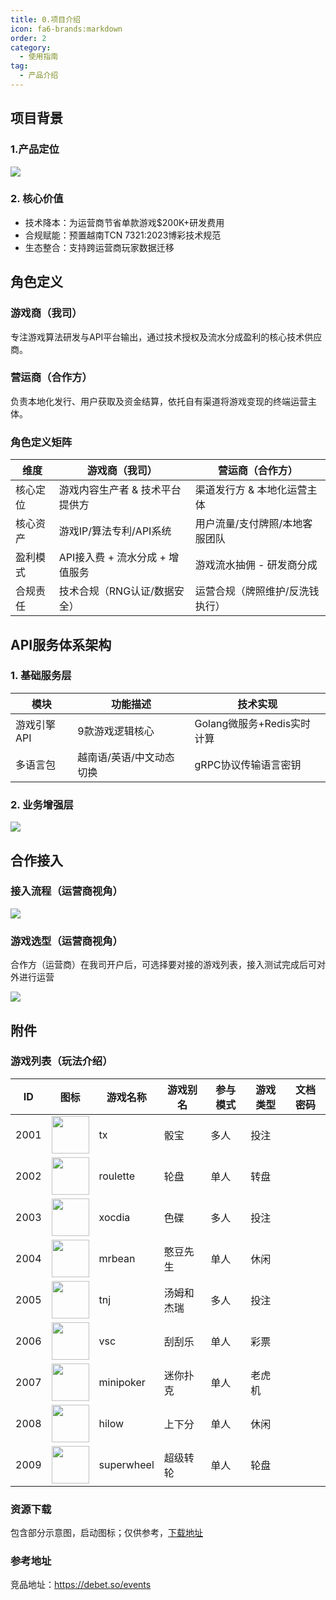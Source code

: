 ```yaml
---
title: 0.项目介绍
icon: fa6-brands:markdown
order: 2
category:
  - 使用指南
tag:
  - 产品介绍
---
```


## 项目背景
### 1.产品定位
![](/images/ct/scdw.png)

### 2. 核心价值
+ 技术降本：为运营商节省单款游戏$200K+研发费用
+ 合规赋能：预置越南TCN 7321:2023博彩技术规范
+ 生态整合：支持跨运营商玩家数据迁移


## 角色定义
### 游戏商（我司）
专注游戏算法研发与API平台输出，通过技术授权及流水分成盈利的核心技术供应商。

### 营运商（合作方）
负责本地化发行、用户获取及资金结算，依托自有渠道将游戏变现的终端运营主体。

### 角色定义矩阵
| 维度 | 游戏商（我司） | 营运商（合作方） |
| --- | --- | --- |
| 核心定位 | 游戏内容生产者 & 技术平台提供方 | 渠道发行方 & 本地化运营主体 |
| 核心资产 | 游戏IP/算法专利/API系统 | 用户流量/支付牌照/本地客服团队 |
| 盈利模式 | API接入费 + 流水分成 + 增值服务 | 游戏流水抽佣 - 研发商分成 |
| 合规责任 | 技术合规（RNG认证/数据安全） | 运营合规（牌照维护/反洗钱执行） |


## API服务体系架构
### 1. 基础服务层
| 模块 | 功能描述 | 技术实现 |
| --- | --- | --- |
| 游戏引擎API | 9款游戏逻辑核心 | Golang微服务+Redis实时计算 |
| 多语言包 | 越南语/英语/中文动态切换 | gRPC协议传输语言密钥 |


### 2. 业务增强层
![](/images/ct/ywzq.png)


## 合作接入
### 接入流程（运营商视角）
![](/images/ct/jrlc.png)


### 游戏选型（运营商视角）
合作方（运营商）在我司开户后，可选择要对接的游戏列表，接入测试完成后可对外进行运营

![](/images/index.png)


## 附件
### 游戏列表（玩法介绍）
| ID | 图标 | 游戏名称 | 游戏别名 | 参与模式 | 游戏类型 | 文档密码 |
| --- | --- | --- | --- | --- | --- | --- |
| 2001 | <img src="/images/tx.png" width="60" height="60" /> | tx | 骰宝 | 多人 | 投注  |
| 2002 | <img src="/images/roulette.png" width="60" height="60" />  | roulette | 轮盘 | 单人 | 转盘 |
| 2003 | <img src="/images/xocdia.png" width="60" height="60" /> | xocdia | 色碟 | 多人 | 投注  |
| 2004 | <img src="/images/mrbean.png" width="60" height="60" /> | mrbean | 憨豆先生 | 单人 | 休闲 |
| 2005 | <img src="/images/tnj.png" width="60" height="60" />  | tnj | 汤姆和杰瑞 | 多人 | 投注 | |
| 2006 | <img src="/images/vsc.png" width="60" height="60" />  | vsc | 刮刮乐 | 单人 | 彩票 |
| 2007 | <img src="/images/minipoker.png" width="60" height="60" />  | minipoker | 迷你扑克 | 单人 | 老虎机 |
| 2008 | <img src="/images/hilow.png" width="60" height="60" /> | hilow | 上下分 | 单人 | 休闲  |
| 2009 | <img src="/images/superwheel.png" width="60" height="60" />  | superwheel | 超级转轮 | 单人 | 轮盘 |

### 资源下载
包含部分示意图，启动图标；仅供参考，[下载地址](https://download.zhuoyigame.com/image/for88.zip)

### 参考地址
竞品地址：https://debet.so/events

